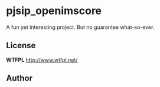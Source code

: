 pjsip_openimscore
=================

A fun yet interesting project. But no guarantee what-so-ever.

License
--------------
**WTFPL**
http://www.wtfpl.net/



Author
--------------
